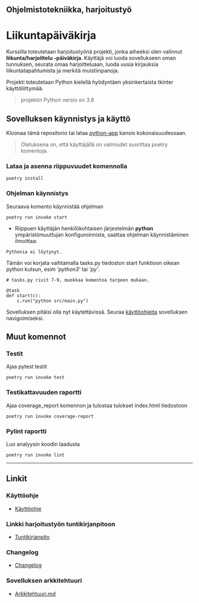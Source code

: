 ## Ohjelmistotekniikka, harjoitustyö 

# Liikuntapäiväkirja
Kurssilla toteutetaan harjoitustyönä projekti, jonka aiheeksi olen valinnut **liikunta/harjoittelu -päiväkirja**. 
Käyttäjä voi luoda sovellukseen oman tunnuksen, seurata omaa harjoitteluaan, luoda uusia kirjauksia liikuntatapahtumista ja merkitä muistiinpanoja.

Projekti toteutetaan Python kielellä hyödyntäen yksinkertaista tkinter käyttöliittymää.
> projektin Python versio on 3.8

## Sovelluksen käynnistys ja käyttö

Kloonaa tämä repositorio tai lataa [python-app](python-app) kansio kokonaisuudessaan.
> Oletuksena on, että käyttäjällä on valmiudet suorittaa poetry komentoja.

### Lataa ja asenna riippuvuudet komennolla 
```
poetry install
```

### Ohjelman käynnistys
Seuraava komento käynnistää ohjelman
```
poetry run invoke start 
```
- Riippuen käyttäjän henkilökohtaisen järjestelmän **python** ympäristömuuttujan konfiguroinnista, saattaa ohjelman käynnistäminen ilmoittaa:

```
Pythonia ei löytynyt.
```
Tämän voi korjata vaihtamalla tasks.py tiedoston start funktioon oikean python kutsun, esim *'python3'* tai *'py'*.
```
# tasks.py rivit 7-9, muokkaa komentoa tarpeen mukaan.

@task
def start(c):
    c.run("python src/main.py") 
```

Sovelluksen pitäisi olla nyt käytettävissä. Seuraa [käyttöohjeita](python-app/dokumentaatio/käyttöohje.md) sovelluksen navigoimiseksi.

## Muut komennot
### Testit
Ajaa pytest testit
```
poetry run invoke test 
```
### Testikattavuuden raportti
Ajaa coverage_report komennon ja tulostaa tulokset index.html tiedostoon
```
poetry run invoke coverage-report
```
### Pylint raportti
Luo analyysin koodin laadusta
```
poetry run invoke lint
```
---
## Linkit

### Käyttöohje
- [Käyttöohje](python-app/dokumentaatio/käyttöohje.md) 

### Linkki harjoitustyön tuntikirjanpitoon
- [Tuntikirjanpito](python-app/dokumentaatio/Tuntikirjanpito.md)

### Changelog
- [Changelog](python-app/dokumentaatio/changelog.md)

### Sovelluksen arkkitehtuuri
- [Arkkitehtuuri.md](python-app/dokumentaatio/arkkitehtuuri.md)

